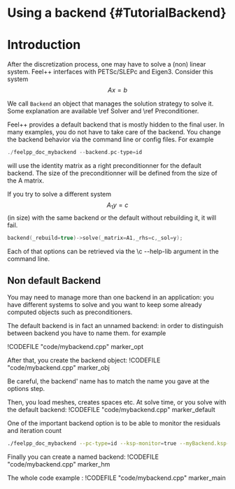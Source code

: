 Using a backend {#TutorialBackend}
===============



# Introduction

After the discretization process, one may have to solve a (non) linear
system. Feel++ interfaces with PETSc/SLEPc and Eigen3.  Consider this
system
$$A x = b $$

We call `Backend` an object that manages the solution strategy to
solve it. Some explanation are available \ref Solver and \ref
Preconditioner.


Feel++ provides a default backend that is mostly hidden to the final
user.  In many examples, you do not have to take care of the
backend. You change the backend behavior via the command line or
config files.  For example

```cpp
./feelpp_doc_mybackend --backend.pc-type=id
```

will use the identity matrix as a right preconditionner for the default backend.
The size of the preconditionner will be defined from the size of the A matrix.

If you try to solve a different system $$A_1 y= c$$ (in size) with the
same backend or the default without rebuilding it, it will fail.

```cpp
backend(_rebuild=true)->solve(_matrix=A1,_rhs=c,_sol=y);
```

Each of that options can be retrieved via the \c --help-lib argument in the command line.

## Non default Backend

You may need to manage more than one backend in an application: you
have different systems to solve and you want to keep some already
computed objects such as preconditioners.

The default backend is in fact an unnamed backend: in order to
distinguish between backend you have to name them. for example

!CODEFILE "code/mybackend.cpp" marker_opt

After that, you create the backend object:
!CODEFILE "code/mybackend.cpp" marker_obj

Be careful, the backend' name has to match the name you gave at the options step.

Then, you load meshes, creates spaces etc. At solve time, or you solve with the default backend:
!CODEFILE "code/mybackend.cpp" marker_default

One of the important backend option is to be able to monitor the residuals and iteration count
```sh
./feelpp_doc_mybackend --pc-type=id --ksp-monitor=true --myBackend.ksp-monitor=true
```

Finally you can create a named backend:
!CODEFILE "code/mybackend.cpp" marker_hm


The whole code example :
!CODEFILE "code/mybackend.cpp" marker_main
